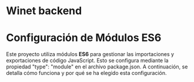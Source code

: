 # Winet backend

# Configuración de Módulos ES6

Este proyecto utiliza módulos **ES6** para gestionar las importaciones y exportaciones de código JavaScript. Esto se configura mediante la propiedad "type": "module" en el archivo package.json. A continuación, se detalla cómo funciona y por qué se ha elegido esta configuración.